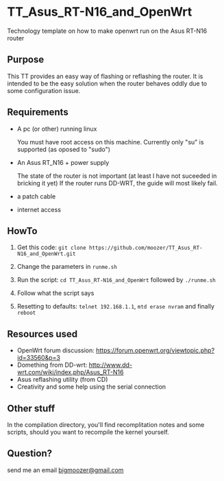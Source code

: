 TT_Asus_RT-N16_and_OpenWrt
==========================

Technology template on how to make openwrt run on the Asus RT-N16 router

Purpose
-------
This TT provides an easy way of flashing or reflashing the router.
It is intended to be the easy solution when the router behaves oddly due to some configuration issue.


Requirements
------------
* A pc (or other) running linux

    You must have root access on this machine. 
    Currently only "su" is supported (as oposed to "sudo")
    
* An Asus RT_N16 + power supply

    The state of the router is not important (at least I have not suceeded in bricking it yet)
    If the router runs DD-WRT, the guide will most likely fail.

* a patch cable
* internet access

HowTo
-----
1. Get this code: `git clone https://github.com/moozer/TT_Asus_RT-N16_and_OpenWrt.git`

2. Change the parameters in `runme.sh`

3. Run the script: `cd TT_Asus_RT-N16_and_OpenWrt` followed by `./runme.sh`

4. Follow what the script says

5. Resetting to defaults: `telnet 192.168.1.1`, `mtd erase nvram` and finally `reboot`


Resources used
--------------
* OpenWrt forum discussion: https://forum.openwrt.org/viewtopic.php?id=33560&p=3
* Domething from DD-wrt: http://www.dd-wrt.com/wiki/index.php/Asus_RT-N16
* Asus reflashing utility (from CD)
* Creativity and some help using the serial connection

Other stuff
-----------
In the compilation directory, you'll find recomplitation notes and some scripts, should you want to recompile the kernel yourself.


Question?
---------
send me an email bigmoozer@gmail.com
